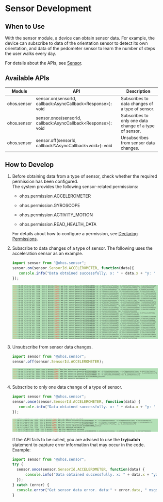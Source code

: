 # Sensor Development


## When to Use

With the sensor module, a device can obtain sensor data. For example, the device can subscribe to data of the orientation sensor to detect its own orientation, and data of the pedometer sensor to learn the number of steps the user walks every day.

For details about the APIs, see [Sensor](../reference/apis/js-apis-sensor.md).


## Available APIs

| Module| API| Description|
| -------- | -------- | -------- |
| ohos.sensor | sensor.on(sensorId, callback:AsyncCallback&lt;Response&gt;): void | Subscribes to data changes of a type of sensor.|
| ohos.sensor | sensor.once(sensorId, callback:AsyncCallback&lt;Response&gt;): void | Subscribes to only one data change of a type of sensor.|
| ohos.sensor | sensor.off(sensorId, callback?:AsyncCallback&lt;void&gt;): void | Unsubscribes from sensor data changes.|


## How to Develop

1. Before obtaining data from a type of sensor, check whether the required permission has been configured.<br>
     The system provides the following sensor-related permissions:
   - ohos.permission.ACCELEROMETER

   - ohos.permission.GYROSCOPE

   - ohos.permission.ACTIVITY_MOTION

   - ohos.permission.READ_HEALTH_DATA

   For details about how to configure a permission, see [Declaring Permissions](../security/accesstoken-guidelines.md).
   
2. Subscribe to data changes of a type of sensor. The following uses the acceleration sensor as an example. 
  
   ```js
   import sensor from "@ohos.sensor";
   sensor.on(sensor.SensorId.ACCELEROMETER, function(data){
      console.info("Data obtained successfully. x: " + data.x + "y: " + data.y + "z: " + data.z); // Data is obtained.
   });
   ```
   
   ![171e6f30-a8d9-414c-bafa-b430340305fb](figures/171e6f30-a8d9-414c-bafa-b430340305fb.png)

3. Unsubscribe from sensor data changes.
  
   ```js
   import sensor from "@ohos.sensor";
   sensor.off(sensor.SensorId.ACCELEROMETER);
   ```
   
   ![65d69983-29f6-4381-80a3-f9ef2ec19e53](figures/65d69983-29f6-4381-80a3-f9ef2ec19e53.png)

4. Subscribe to only one data change of a type of sensor.
  
   ```js
   import sensor from "@ohos.sensor";
   sensor.once(sensor.SensorId.ACCELEROMETER, function(data) {
      console.info("Data obtained successfully. x: " + data.x + "y: " + data.y + "z: " + data.z); // Data is obtained.
   });
   ```
   
   ![db5d017d-6c1c-4a71-a2dd-f74b7f23239e](figures/db5d017d-6c1c-4a71-a2dd-f74b7f23239e.png)

   If the API fails to be called, you are advised to use the **try/catch** statement to capture error information that may occur in the code. Example:

    ```js
   import sensor from "@ohos.sensor";
    try {
      sensor.once(sensor.SensorId.ACCELEROMETER, function(data) {
          console.info("Data obtained successfully. x: " + data.x + "y: " + data.y + "z: " + data.z); // Data is obtained.
      });
    } catch (error) {
      console.error("Get sensor data error. data:" + error.data, " msg:", error.message);
    }
    ```
